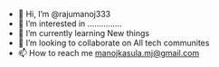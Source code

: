- 👋 Hi, I’m @rajumanoj333
- 👀 I’m interested in ...............
- 🌱 I’m currently learning New things
- 💞️ I’m looking to collaborate on All tech communites
- 📫 How to reach me manojkasula.mj@gmail.com

<!---
rajumanoj333/rajumanoj333 is a ✨ special ✨ repository because its `README.md` (this file) appears on your GitHub profile.
You can click the Preview link to take a look at your changes.
--->
